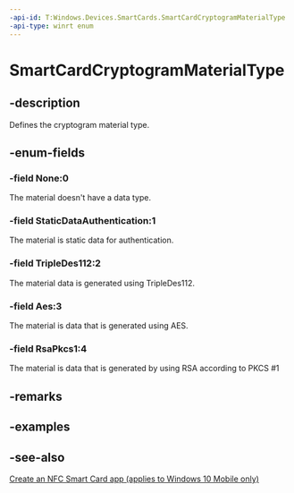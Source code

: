 ```yaml
---
-api-id: T:Windows.Devices.SmartCards.SmartCardCryptogramMaterialType
-api-type: winrt enum
---
```


<!-- Enumeration syntax
public enum Windows.Devices.SmartCards.SmartCardCryptogramMaterialType : int
-->

# SmartCardCryptogramMaterialType

## -description
Defines the cryptogram material type.

## -enum-fields
### -field None:0
The material doesn't have a data type.

### -field StaticDataAuthentication:1
The material is static data for authentication.

### -field TripleDes112:2
The material data is generated using TripleDes112.

### -field Aes:3
The material is data that is generated using AES.

### -field RsaPkcs1:4
The material is data that is generated by using RSA according to PKCS #1


## -remarks

## -examples

## -see-also
[Create an NFC Smart Card app (applies to Windows 10 Mobile only)](/windows/uwp/devices-sensors/host-card-emulation)
